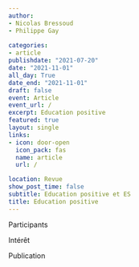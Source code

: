 ```yaml
---
author:
- Nicolas Bressoud
- Philippe Gay
  
categories:
- article
publishdate: "2021-07-20"
date: "2021-11-01"
all_day: True
date_end: "2021-11-01"
draft: false
event: Article
event_url: /
excerpt: Education positive
featured: true
layout: single
links:
- icon: door-open
  icon_pack: fas
  name: article
  url: /

location: Revue
show_post_time: false
subtitle: Education positive et ES
title: Education positive
---
```



Participants

Intérêt

Publication